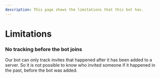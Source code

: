```yaml
---
description: This page shows the limitations that this bot has.
---
```


# Limitations

### No tracking before the bot joins

Our bot can only track invites that happened after it has been added to a server. So it is not possible to know who invited someone if it happened in the past, before the bot was added.

